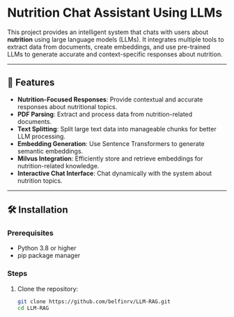 # Nutrition Chat Assistant Using LLMs

This project provides an intelligent system that chats with users about **nutrition** using large language models (LLMs). It integrates multiple tools to extract data from documents, create embeddings, and use pre-trained LLMs to generate accurate and context-specific responses about nutrition.

---

## 🚀 Features
- **Nutrition-Focused Responses**: Provide contextual and accurate responses about nutritional topics.
- **PDF Parsing**: Extract and process data from nutrition-related documents.
- **Text Splitting**: Split large text data into manageable chunks for better LLM processing.
- **Embedding Generation**: Use Sentence Transformers to generate semantic embeddings.
- **Milvus Integration**: Efficiently store and retrieve embeddings for nutrition-related knowledge.
- **Interactive Chat Interface**: Chat dynamically with the system about nutrition topics.

---

## 🛠️ Installation

### Prerequisites
- Python 3.8 or higher
- pip package manager

### Steps
1. Clone the repository:
   ```bash
   git clone https://github.com/belfinrv/LLM-RAG.git
   cd LLM-RAG
